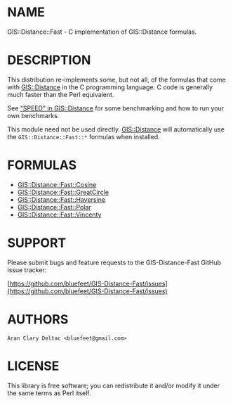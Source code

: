 # NAME

GIS::Distance::Fast - C implementation of GIS::Distance formulas.

# DESCRIPTION

This distribution re-implements some, but not all, of the formulas
that come with [GIS::Distance](https://metacpan.org/pod/GIS::Distance) in the C programming language.  C code
is generally much faster than the Perl equivalent.

See ["SPEED" in GIS::Distance](https://metacpan.org/pod/GIS::Distance#SPEED) for some benchmarking and how to run your
own benchmarks.

This module need not be used directly.  [GIS::Distance](https://metacpan.org/pod/GIS::Distance) will automatically
use the `GIS::Distance::Fast::*` formulas when installed.

# FORMULAS

- [GIS::Distance::Fast::Cosine](https://metacpan.org/pod/GIS::Distance::Fast::Cosine)
- [GIS::Distance::Fast::GreatCircle](https://metacpan.org/pod/GIS::Distance::Fast::GreatCircle)
- [GIS::Distance::Fast::Haversine](https://metacpan.org/pod/GIS::Distance::Fast::Haversine)
- [GIS::Distance::Fast::Polar](https://metacpan.org/pod/GIS::Distance::Fast::Polar)
- [GIS::Distance::Fast::Vincenty](https://metacpan.org/pod/GIS::Distance::Fast::Vincenty)

# SUPPORT

Please submit bugs and feature requests to the
GIS-Distance-Fast GitHub issue tracker:

[https://github.com/bluefeet/GIS-Distance-Fast/issues](https://github.com/bluefeet/GIS-Distance-Fast/issues)

# AUTHORS

    Aran Clary Deltac <bluefeet@gmail.com>

# LICENSE

This library is free software; you can redistribute it and/or modify
it under the same terms as Perl itself.
